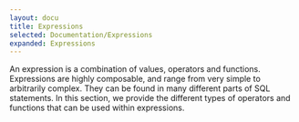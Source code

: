 ```yaml
---
layout: docu
title: Expressions
selected: Documentation/Expressions
expanded: Expressions
---
```

An expression is a combination of values, operators and functions. Expressions are highly composable, and range from very simple to arbitrarily complex. They can be found in many different parts of SQL statements. In this section, we provide the different types of operators and functions that can be used within expressions.
